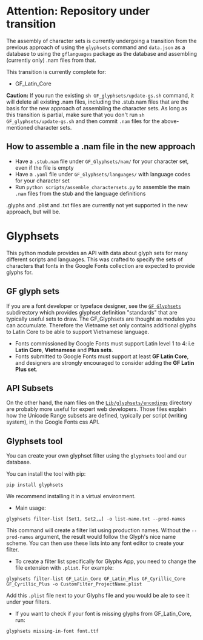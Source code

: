 Attention: Repository under transition
======================================

The assembly of character sets is currently undergoing a transition from the previous approach of using the `glyphsets` command and `data.json` as a database to using the `gflanguages` package as the database and assembling (currently only) .nam files from that.

This transition is currently complete for:
* GF_Latin_Core

**Caution:** If you run the existing `sh GF_glyphsets/update-gs.sh` command, it will delete all existing .nam files, including the .stub.nam files that are the basis for the new approach of assembling the character sets. As long as this transition is partial, make sure that you don't run `sh GF_glyphsets/update-gs.sh` and then commit `.nam` files for the above-mentioned character sets.

How to assemble a .nam file in the new approach
-----------------------------------------------

* Have a `.stub.nam` file under `GF_Glyphsets/nam/` for your character set, even if the file is empty
* Have a `.yaml` file under `GF_Glyphsets/languages/` with language codes for your character set
* Run `python scripts/assemble_charactersets.py` to assemble the main `.nam` files from the stub and the language definitions

.glyphs and .plist and .txt files are currently not yet supported in the new approach, but will be.

Glyphsets
=========

This python module provides an API with data about glyph sets for many different scripts and languages. This was crafted to specify the sets of characters that fonts in the Google Fonts collection are expected to provide glyphs for.

GF glyph sets
-------------

If you are a font developer or typeface designer, see the [`GF Glyphsets`](https://github.com/googlefonts/glyphsets/tree/main/GF_glyphsets) subdirectory which provides glyphset definition "standards" that are typically useful sets to draw. The GF_Glyphsets are thought as modules you can accumulate. Therefore the Vietname set only contains additional glyphs to Latin Core to be able to support Vietnamese language.

- Fonts commissioned by Google Fonts must support Latin level 1 to 4: i.e **Latin Core**, **Vietnamese** and **Plus sets**.
- Fonts submitted to Google Fonts must support at least **GF Latin Core**, and designers are strongly encouraged to consider adding the **GF Latin Plus set**.

API Subsets
-----------

On the other hand, the nam files on the [`Lib/glyphsets/encodings`](https://github.com/googlefonts/glyphsets/tree/main/Lib/glyphsets/encodings) directory are probably more useful for expert web developers. Those files explain how the Unicode Range subsets are defined, typically per script (writing system), in the Google Fonts css API.

Glyphsets tool
--------------

You can create your own glyphset filter using the `glyphsets` tool and our database.

You can install the tool with pip:

```
pip install glyphsets
```
We recommend installing it in a virtual environment.

- Main usage:
```
glyphsets filter-list [Set1, Set2,…] -o list-name.txt --prod-names
```
This command will create a filter list using production names. Without the `--prod-names` argument, the result would follow the Glyph's nice name scheme. You can then use these lists into any font editor to create your filter.

- To create a filter list specifically for Glyphs App, you need to change the file extension with `.plist`.
For example:

```
glyphsets filter-list GF_Latin_Core GF_Latin_Plus GF_Cyrillic_Core GF_Cyrillic_Plus -o CustomFilter_ProjectName.plist
```
Add this `.plist` file next to your Glyphs file and you would be ale to see it under your filters.

- If you want to check if your font is missing glyphs from GF_Latin_Core, run:
```
glyphsets missing-in-font font.ttf
```


